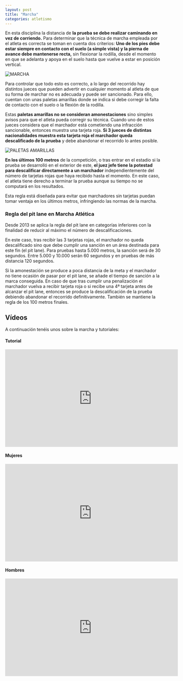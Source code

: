 ```yaml
---
layout: post
title: "Marcha"
categories: atletismo
---
```


En esta disciplina la distancia de **la prueba se debe realizar caminando en vez de corriendo.** Para determinar que la técnica de marcha empleada por el atleta es correcta se toman en cuenta dos criterios: **Uno de los pies debe estar siempre en contacto con el suelo (a simple vista) y la pierna de avance debe mantenerse recta,** sin flexionar la rodilla, desde el momento en que se adelanta y apoya en el suelo hasta que vuelve a estar en posición vertical.

![MARCHA](https://danieledufis.github.io/images_text/atletismo_marcha.jpeg)

Para controlar que todo esto es correcto, a lo largo del recorrido hay distintos jueces que pueden advertir en cualquier momento al atleta de que su forma de marchar no es adecuada y puede ser sancionado. Para ello, cuentan con unas paletas amarillas donde se indica si debe corregir la falta de contacto con el suelo o la flexión de la rodilla.

Estas **paletas amarillas no se consideran amonestaciones** sino simples avisos para que el atleta pueda corregir su técnica. Cuando uno de estos jueces considera que el marchador está cometiendo una infracción sancionable, entonces muestra una tarjeta roja. **Si 3 jueces de distintas nacionalidades muestra esta tarjeta roja el marchador queda descalificado de la prueba** y debe abandonar el recorrido lo antes posible.

![PALETAS AMARILLAS](https://danieledufis.github.io/images_text/atletismo_paleta%20amarilla.JPG)

**En los últimos 100 metros** de la competición, o tras entrar en el estadio si la prueba se desarrolló en el exterior de este, **el juez jefe tiene la potestad para descalificar directamente a un marchador** independientemente del número de tarjetas rojas que haya recibido hasta el momento. En este caso, el atleta tiene derecho a terminar la prueba aunque su tiempo no se computará en los resultados.

Esta regla está diseñada para evitar que marchadores sin tarjetas puedan tomar ventaja en los últimos metros, infringiendo las normas de la marcha.

### Regla del pit lane en Marcha Atlética ###

Desde 2013 se aplica la regla del pit lane en categorías inferiores con la finalidad de reducir al máximo el número de descalificaciones.

En este caso, tras recibir las 3 tarjetas rojas, el marchador no queda descalificado sino que debe cumplir una sanción en un área destinada para este fin (el pit lane). Para pruebas hasta 5.000 metros, la sanción será de 30 segundos. Entre 5.000 y 10.000 serán 60 segundos y en pruebas de más distancia 120 segundos.

Si la amonestación se produce a poca distancia de la meta y el marchador no tiene ocasión de pasar por el pit lane, se añade el tiempo de sanción a la marca conseguida.
En caso de que tras cumplir una penalización el marchador vuelva a recibir tarjeta roja o si recibe una 4ª tarjeta antes de alcanzar el pit lane, entonces se produce la descalificación de la prueba debiendo abandonar el recorrido definitivamente. También se mantiene la regla de los 100 metros finales.

## Vídeos 

A continuación tenéis unos sobre la marcha y tutoriales:

#### Tutorial

<iframe width="560" height="315" src="https://www.youtube.com/embed/o0X6k2uL9Hk" frameborder="0" allow="accelerometer; autoplay; encrypted-media; gyroscope; picture-in-picture" allowfullscreen></iframe>

#### Mujeres

<iframe width="560" height="315" src="https://www.youtube.com/embed/X6U_7JDsZu0" frameborder="0" allow="accelerometer; autoplay; encrypted-media; gyroscope; picture-in-picture" allowfullscreen></iframe>

#### Hombres

<iframe width="560" height="315" src="https://www.youtube.com/embed/czOyllpqXgA" frameborder="0" allow="accelerometer; autoplay; encrypted-media; gyroscope; picture-in-picture" allowfullscreen></iframe>
